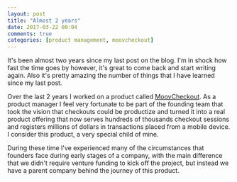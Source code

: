 ```yaml
---
layout: post
title: "Almost 2 years"
date: 2017-03-22 00:04
comments: true
categories: [product management, moovcheckout]
---
```

It's been almost two years since my last post on the blog. I'm in shock how fast the time goes by however, it's great to come back and start writing again. Also it's pretty amazing the number of things that I have learned since my last post.

Over the last 2 years I worked on a product called [MoovCheckout](https://www.moovweb.com/solutions/moovcheckout/). As a product manager I feel very fortunate to be part of the founding team that took the vision that checkouts could be productize and turned it into a real product offering that now serves hundreds of thousands checkout sessions and registers millions of dollars in transactions placed from a mobile device. I consider this product, a very special child of mine.
<!--more-->
During these time I've experienced many of the circumstances that founders face during early stages of a company, with the main difference that we didn't require venture funding to kick off the project, but instead we have a parent company behind the journey of this product.
